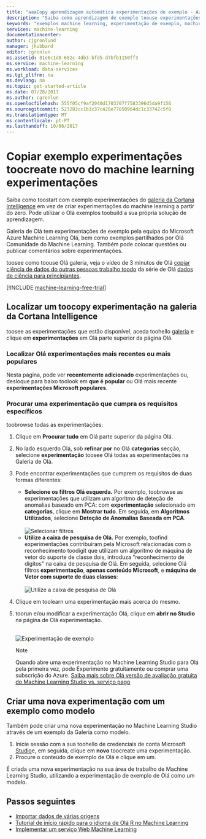 ```yaml
---
title: "aaaCopy aprendizagem automática experimentações de exemplo - Azure | Microsoft Docs"
description: "Saiba como aprendizagem de exemplo toouse experimentações toocreate novas experimentações com galeria da Cortana Intelligence e o Microsoft Azure Machine Learning."
keywords: "exemplos machine learning, experimentação de exemplo, machine learning exemplo"
services: machine-learning
documentationcenter: 
author: cjgronlund
manager: jhubbard
editor: cgronlun
ms.assetid: 81e6c1d8-682c-4db3-bfd5-d7bfb1150ff3
ms.service: machine-learning
ms.workload: data-services
ms.tgt_pltfrm: na
ms.devlang: na
ms.topic: get-started-article
ms.date: 07/28/2017
ms.author: cgronlun
ms.openlocfilehash: 555f05cf9af2040d1703707f7583396d5da9f156
ms.sourcegitcommit: 523283cc1b3c37c428e77850964dc1c33742c5f0
ms.translationtype: MT
ms.contentlocale: pt-PT
ms.lasthandoff: 10/06/2017
---
```

# <a name="copy-example-experiments-toocreate-new-machine-learning-experiments"></a>Copiar exemplo experimentações toocreate novo do machine learning experimentações
Saiba como toostart com exemplo experimentações do [galeria da Cortana Intelligence](https://gallery.cortanaintelligence.com/) em vez de criar experimentações do machine learning a partir do zero. Pode utilizar o Olá exemplos toobuild a sua própria solução de aprendizagem.

Galeria de Olá tem experimentações de exemplo pela equipa do Microsoft Azure Machine Learning Olá, bem como exemplos partilhados por Olá Comunidade do Machine Learning. Também pode colocar questões ou publicar comentários sobre experimentações.

toosee como toouse Olá galeria, veja o vídeo de 3 minutos de Olá [copiar ciência de dados do outras pessoas trabalho toodo](machine-learning-data-science-for-beginners-copy-other-peoples-work-to-do-data-science.md) da série de Olá [dados de ciência para principiantes](machine-learning-data-science-for-beginners-the-5-questions-data-science-answers.md).

[!INCLUDE [machine-learning-free-trial](../../includes/machine-learning-free-trial.md)]

## <a name="find-an-experiment-toocopy-in-cortana-intelligence-gallery"></a>Localizar um toocopy experimentação na galeria da Cortana Intelligence
toosee as experimentações que estão disponível, aceda toohello [galeria](https://gallery.cortanaintelligence.com/) e clique em **experimentações** em Olá parte superior da página Olá.

### <a name="find-hello-newest-or-most-popular-experiments"></a>Localizar Olá experimentações mais recentes ou mais populares
Nesta página, pode ver **recentemente adicionado** experimentações ou, desloque para baixo toolook em **que é popular** ou Olá mais recente **experimentações Microsoft populares**.

### <a name="look-for-an-experiment-that-meets-specific-requirements"></a>Procurar uma experimentação que cumpra os requisitos específicos
toobrowse todas as experimentações:

1. Clique em **Procurar tudo** em Olá parte superior da página Olá.
2. No lado esquerdo Olá, sob **refinar por** no Olá **categorias** secção, selecione **experimentação** toosee Olá todas as experimentações na Galeria de Olá.
3. Pode encontrar experimentações que cumprem os requisitos de duas formas diferentes:
   * **Selecione os filtros Olá esquerda.** Por exemplo, toobrowse as experimentações que utilizam um algoritmo de deteção de anomalias baseado em PCA: com **experimentação** selecionado em **categorias**, clique em **Mostrar tudo**. Em seguida, em **Algoritmos Utilizados**, selecione **Deteção de Anomalias Baseada em PCA**. <br></br>
     ![Selecionar filtros](./media/machine-learning-sample-experiments/refine-the-view.png)
   * **Utilize a caixa de pesquisa de Olá.** Por exemplo, toofind experimentações contribuíram pela Microsoft relacionadas com o reconhecimento toodigit que utilizam um algoritmo de máquina de vetor do suporte de classe dois, introduza "reconhecimento de dígitos" na caixa de pesquisa de Olá. Em seguida, selecione Olá filtros **experimentação**, **apenas conteúdo Microsoft**, e **máquina de Vetor com suporte de duas classes**:<br></br>
     ![Utilize a caixa de pesquisa de Olá](./media/machine-learning-sample-experiments/search-for-experiments.png)
4. Clique em toolearn uma experimentação mais acerca do mesmo.
5. toorun e/ou modificar a experimentação Olá, clique em **abrir no Studio** na página de Olá experimentação. <br></br>

    ![Experimentação de exemplo](./media/machine-learning-sample-experiments/example-experiment.png)

    > [!NOTE]
    > Quando abre uma experimentação no Machine Learning Studio para Olá pela primeira vez, pode Experimente gratuitamente ou comprar uma subscrição do Azure. [Saiba mais sobre Olá versão de avaliação gratuita do Machine Learning Studio vs. serviço pago](https://azure.microsoft.com/pricing/details/machine-learning/)
    >
    >

## <a name="create-a-new-experiment-using-an-example-as-a-template"></a>Criar uma nova experimentação com um exemplo como modelo
Também pode criar uma nova experimentação no Machine Learning Studio através de um exemplo da Galeria como modelo.

1. Inicie sessão com a sua toohello de credenciais de conta Microsoft [Studio](https://studio.azureml.net)e, em seguida, clique em **novo** toocreate uma experimentação.
2. Procure o conteúdo de exemplo de Olá e clique em um.

É criada uma nova experimentação na sua área de trabalho de Machine Learning Studio, utilizando a experimentação de exemplo de Olá como um modelo.

## <a name="next-steps"></a>Passos seguintes
* [Importar dados de várias origens](machine-learning-data-science-import-data.md)
* [Tutorial de início rápido para o idioma de Olá R no Machine Learning](machine-learning-r-quickstart.md)
* [Implementar um serviço Web Machine Learning](machine-learning-publish-a-machine-learning-web-service.md)

